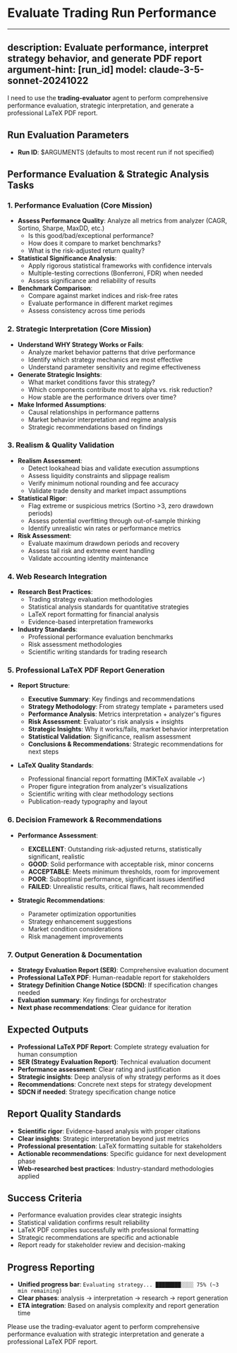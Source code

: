 # Evaluate Trading Run Performance

---
description: Evaluate performance, interpret strategy behavior, and generate PDF report
argument-hint: [run_id]
model: claude-3-5-sonnet-20241022
---

I need to use the **trading-evaluator** agent to perform comprehensive performance evaluation, strategic interpretation, and generate a professional LaTeX PDF report.

## Run Evaluation Parameters
- **Run ID**: $ARGUMENTS (defaults to most recent run if not specified)

## Performance Evaluation & Strategic Analysis Tasks

### 1. **Performance Evaluation (Core Mission)**
- **Assess Performance Quality**: Analyze all metrics from analyzer (CAGR, Sortino, Sharpe, MaxDD, etc.)
  - Is this good/bad/exceptional performance?
  - How does it compare to market benchmarks?
  - What is the risk-adjusted return quality?
- **Statistical Significance Analysis**: 
  - Apply rigorous statistical frameworks with confidence intervals
  - Multiple-testing corrections (Bonferroni, FDR) when needed
  - Assess significance and reliability of results
- **Benchmark Comparison**:
  - Compare against market indices and risk-free rates
  - Evaluate performance in different market regimes
  - Assess consistency across time periods

### 2. **Strategic Interpretation (Core Mission)**
- **Understand WHY Strategy Works or Fails**:
  - Analyze market behavior patterns that drive performance
  - Identify which strategy mechanics are most effective
  - Understand parameter sensitivity and regime effectiveness
- **Generate Strategic Insights**:
  - What market conditions favor this strategy?
  - Which components contribute most to alpha vs. risk reduction?
  - How stable are the performance drivers over time?
- **Make Informed Assumptions**:
  - Causal relationships in performance patterns
  - Market behavior interpretation and regime analysis
  - Strategic recommendations based on findings

### 3. **Realism & Quality Validation**
- **Realism Assessment**:
  - Detect lookahead bias and validate execution assumptions
  - Assess liquidity constraints and slippage realism
  - Verify minimum notional rounding and fee accuracy
  - Validate trade density and market impact assumptions
- **Statistical Rigor**:
  - Flag extreme or suspicious metrics (Sortino >3, zero drawdown periods)
  - Assess potential overfitting through out-of-sample thinking
  - Identify unrealistic win rates or performance metrics
- **Risk Assessment**:
  - Evaluate maximum drawdown periods and recovery
  - Assess tail risk and extreme event handling
  - Validate accounting identity maintenance

### 4. **Web Research Integration**
- **Research Best Practices**:
  - Trading strategy evaluation methodologies
  - Statistical analysis standards for quantitative strategies
  - LaTeX report formatting for financial analysis
  - Evidence-based interpretation frameworks
- **Industry Standards**:
  - Professional performance evaluation benchmarks
  - Risk assessment methodologies
  - Scientific writing standards for trading research

### 5. **Professional LaTeX PDF Report Generation**
- **Report Structure**:
  - **Executive Summary**: Key findings and recommendations
  - **Strategy Methodology**: From strategy template + parameters used
  - **Performance Analysis**: Metrics interpretation + analyzer's figures
  - **Risk Assessment**: Evaluator's risk analysis + insights
  - **Strategic Insights**: Why it works/fails, market behavior interpretation
  - **Statistical Validation**: Significance, realism assessment
  - **Conclusions & Recommendations**: Strategic recommendations for next steps

- **LaTeX Quality Standards**:
  - Professional financial report formatting (MiKTeX available ✓)
  - Proper figure integration from analyzer's visualizations
  - Scientific writing with clear methodology sections
  - Publication-ready typography and layout

### 6. **Decision Framework & Recommendations**
- **Performance Assessment**:
  - **EXCELLENT**: Outstanding risk-adjusted returns, statistically significant, realistic
  - **GOOD**: Solid performance with acceptable risk, minor concerns
  - **ACCEPTABLE**: Meets minimum thresholds, room for improvement
  - **POOR**: Suboptimal performance, significant issues identified
  - **FAILED**: Unrealistic results, critical flaws, halt recommended

- **Strategic Recommendations**:
  - Parameter optimization opportunities
  - Strategy enhancement suggestions
  - Market condition considerations
  - Risk management improvements

### 7. **Output Generation & Documentation**
- **Strategy Evaluation Report (SER)**: Comprehensive evaluation document
- **Professional LaTeX PDF**: Human-readable report for stakeholders
- **Strategy Definition Change Notice (SDCN)**: If specification changes needed
- **Evaluation summary**: Key findings for orchestrator
- **Next phase recommendations**: Clear guidance for iteration

## Expected Outputs
- **Professional LaTeX PDF Report**: Complete strategy evaluation for human consumption
- **SER (Strategy Evaluation Report)**: Technical evaluation document
- **Performance assessment**: Clear rating and justification
- **Strategic insights**: Deep analysis of why strategy performs as it does
- **Recommendations**: Concrete next steps for strategy development
- **SDCN if needed**: Strategy specification change notice

## Report Quality Standards
- **Scientific rigor**: Evidence-based analysis with proper citations
- **Clear insights**: Strategic interpretation beyond just metrics
- **Professional presentation**: LaTeX formatting suitable for stakeholders
- **Actionable recommendations**: Specific guidance for next development phase
- **Web-researched best practices**: Industry-standard methodologies applied

## Success Criteria
- Performance evaluation provides clear strategic insights
- Statistical validation confirms result reliability
- LaTeX PDF compiles successfully with professional formatting
- Strategic recommendations are specific and actionable
- Report ready for stakeholder review and decision-making

## Progress Reporting
- **Unified progress bar**: `Evaluating strategy... ████████░░░░ 75% (~3 min remaining)`
- **Clear phases**: analysis → interpretation → research → report generation
- **ETA integration**: Based on analysis complexity and report generation time

Please use the trading-evaluator agent to perform comprehensive performance evaluation with strategic interpretation and generate a professional LaTeX PDF report.